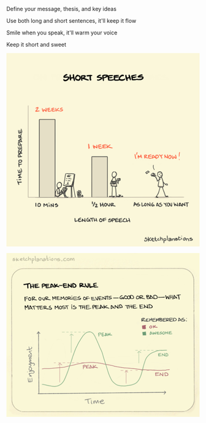 ---
---

Define your message, thesis, and key ideas 

Use both long and short sentences, it'll keep it flow  

Smile when you speak, it'll warm your voice 

Keep it short and sweet


![](/assets/static/img/short-speeches.png)

![](/assets/static/img/peak-end-rule.jpeg)
